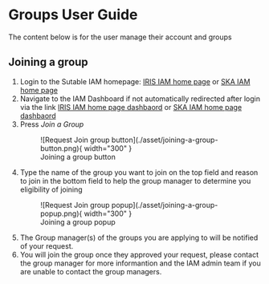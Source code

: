 # Groups User Guide
The content below is for the user manage their account and groups

## Joining a group
1. Login to the Sutable IAM homepage: [IRIS IAM home page](https://iris-iam.stfc.ac.uk/) or [SKA IAM home page](https://ska-iam.stfc.ac.uk/)
2. Navigate to the IAM Dashboard if not automatically redirected after login via the link [IRIS IAM home page dashbaord](https://iris-iam.stfc.ac.uk/dashboard) or [SKA IAM home page dashbaord](https://ska-iam.stfc.ac.uk/dashboard)
3. Press *Join a Group*
    <figure markdown="span">
        ![Request Join group button](./asset/joining-a-group-button.png){ width="300" }
        <figcaption>Joining a group button</figcaption>
    </figure>
4. Type the name of the group you want to join on the top field and reason to join in the bottom field to help the group manager to determine you eligibility of joining
    <figure markdown="span">
        ![Request Join group popup](./asset/joining-a-group-popup.png){ width="300" }
        <figcaption>Joining a group popup</figcaption>
    </figure>
5. The Group manager(s) of the groups you are applying to will be notified of your request.
6. You will join the group once they approved your request, please contact the group manager for more informantion and the IAM admin team if you  are unable to contact the group managers.